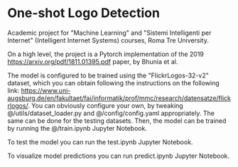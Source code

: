 # One-shot Logo Detection
Academic project for "Machine Learning" and "Sistemi Intelligenti per Internet" (Intelligent Internet Systems) courses, Roma Tre University.

On a high level, the project is a Pytorch implementation of the 2019 https://arxiv.org/pdf/1811.01395.pdf paper, by Bhunia et al.

The model is configured to be trained using the "FlickrLogos-32-v2" dataset, which you can obtain following the instructions on the following link: https://www.uni-augsburg.de/en/fakultaet/fai/informatik/prof/mmc/research/datensatze/flickrlogos/. You can obviously configure your own, by tweaking @/utils/dataset_loader.py and @/config/config.yaml appropriately. The same can be done for the testing datasets.
Then, the model can be trained by running the @/train.ipynb Jupyter Notebook.

To test the model you can run the test.ipynb Jupyter Notebook.

To visualize model predictions you can run predict.ipynb Jupyter Notebook.

